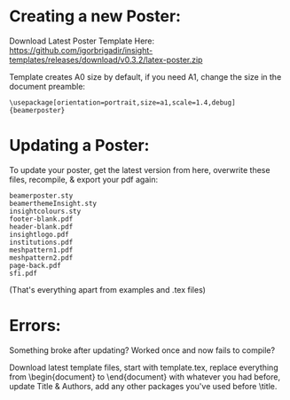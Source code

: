 Creating a new Poster:
======================

Download Latest Poster Template Here: https://github.com/igorbrigadir/insight-templates/releases/download/v0.3.2/latex-poster.zip

Template creates A0 size by default, if you need A1, change the size in the document preamble:
```
\usepackage[orientation=portrait,size=a1,scale=1.4,debug]{beamerposter}
```

Updating a Poster:
======================
To update your poster, get the latest version from here, overwrite these files, recompile, & export your pdf again:

```
beamerposter.sty
beamerthemeInsight.sty
insightcolours.sty
footer-blank.pdf
header-blank.pdf
insightlogo.pdf
institutions.pdf
meshpattern1.pdf
meshpattern2.pdf
page-back.pdf
sfi.pdf
```
(That's everything apart from examples and .tex files)

Errors:
======================
Something broke after updating? Worked once and now fails to compile?

Download latest template files, start with template.tex, replace everything from \begin{document} to \end{document} with whatever you had before, update Title & Authors, add any other packages you've used before \title.